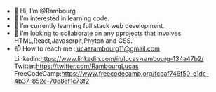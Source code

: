 - 👋 Hi, I’m @Rambourg
- 👀 I’m interested in learning code.
- 🌱 I’m currently learning full stack web development.
- 💞️ I’m looking to collaborate on any pprojects that involves HTML,React,Javascrpit,Phyton and CSS.
- 📫 How to reach me :lucasrambourg11@gmail.com
Linkedin:https://www.linkedin.com/in/lucas-rambourg-134a47b2/
Twitter:https://twitter.com/RambourgLucas
FreeCodeCamp:https://www.freecodecamp.org/fccaf746f50-e1dc-4b37-852e-70e8ef1c73f2

<!---
Rambourg/Rambourg is a ✨ special ✨ repository because its `README.md` (this file) appears on your GitHub profile.
You can click the Preview link to take a look at your changes.
--->
